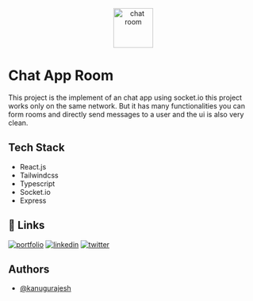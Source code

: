 <div align=center>
  <img src="https://github.com/kanugurajesh/Chat-App-Room/assets/77529419/1fe780b8-461d-43ae-859b-e8f2d45858b6" alt="chat room" width=80 height=80 />
</div>

# Chat App Room

This project is the implement of an chat app using socket.io this project works only on the same network. But it has many functionalities you can form rooms and directly send messages to a user and the ui is also very clean.

## Tech Stack

- React.js
- Tailwindcss
- Typescript
- Socket.io
- Express

## 🔗 Links
[![portfolio](https://img.shields.io/badge/my_portfolio-000?style=for-the-badge&logo=ko-fi&logoColor=white)](https://rajeshportfolio.me/)
[![linkedin](https://img.shields.io/badge/linkedin-0A66C2?style=for-the-badge&logo=linkedin&logoColor=white)](https://www.linkedin.com/in/rajesh-kanugu-aba8a3254/)
[![twitter](https://img.shields.io/badge/twitter-1DA1F2?style=for-the-badge&logo=twitter&logoColor=white)](https://twitter.com/exploringengin1)
  
## Authors

- [@kanugurajesh](https://github.com/kanugurajesh)
